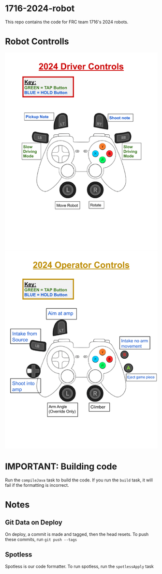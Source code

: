 # 1716-2024-robot
This repo contains the code for FRC team 1716's 2024 robots.
# Robot Controlls
![Main Driver Controlls](https://github.com/Brown-County-FIRST-Robotics/1716-2024-robot/blob/main/docs/Images/FRC%20Button%20Layout-1.png)
![Second Driver Controlls](https://github.com/Brown-County-FIRST-Robotics/1716-2024-robot/blob/main/docs/Images/FRC%20Button%20Layout-2.png)
# IMPORTANT: Building code
Run the `compileJava` task to build the code. If you run the `build` task, it will fail if the formatting is incorrect.
# Notes
## Git Data on Deploy
On deploy, a commit is made and tagged, then the head resets. To push these commits, run `git push --tags`
## Spotless
Spotless is our code formatter. To run spotless, run the `spotlessApply` task
